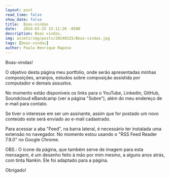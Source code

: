 ```yaml
---
layout: post
read_time: false
show_date: false
title:  Boas-nindas
date:   2024-03-25 15:11:20 -0500
description: Boas vindas.
img: assets/img/posts/20240325/Boas-vindas.jpg 
tags: [boas-vindas]
author: Paulo Henrique Raposo
---
```

Boas-vindas!

O objetivo desta página meu portfolio, onde serão apresentadas minhas composições, arranjos, estudos sobre composição assistida por computador e demais assustos. 

No momento estão disponíveis os links para o YouTube, Linkedin, GitHub, Soundcloud eBandcamp (ver a página "Sobre"), além do meu endereço de e-mail para contato.

Se tiver o interesse em ser um assinante, assim que for postado um novo conteúdo este será enviado ao e-mail cadastrado. 

Para acessar a aba "Feed", na barra lateral, é necessário ter instalada uma extensão no navegador. No momento estou usando o "RSS Feed Reader 7.9.0" no Google Chrome. 

OBS.: O ícone da página, que também serve de imagem para esta mensagem, é um desenho feito à mão por mim mesmo, a alguns anos atrás, com tinta Nankin. Ele foi adaptado para a página. 
 
Obrigado!
